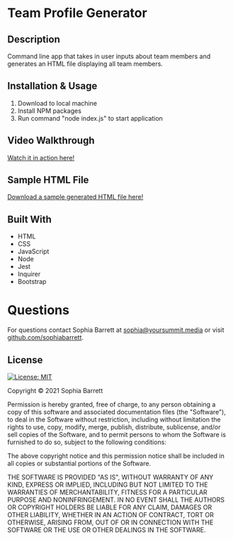 # Team Profile Generator

## Description
Command line app that takes in user inputs about team members and generates an HTML file displaying all team members.

## Installation & Usage
1. Download to local machine
2. Install NPM packages
3. Run command "node index.js" to start application

## Video Walkthrough
[Watch it in action here!](https://watch.screencastify.com/v/lJfgooxYU3HQ389RQjhB)

## Sample HTML File
[Download a sample generated HTML file here!](https://drive.google.com/uc?export=download&id=1vtVyJqVpBGU3BcsqVDMVOTUWUUQcCcOq)

## Built With
* HTML
* CSS
* JavaScript
* Node
* Jest
* Inquirer
* Bootstrap

# Questions
For questions contact Sophia Barrett at [sophia@yoursummit.media](mailto:sophia@yoursummit.media) or visit [github.com/sophiabarrett](https://github.com/sophiabarrett).

## License
[![License: MIT](https://img.shields.io/badge/License-MIT-yellow.svg)](https://opensource.org/licenses/MIT)

Copyright © 2021 Sophia Barrett

Permission is hereby granted, free of charge, to any person obtaining a copy
of this software and associated documentation files (the "Software"), to deal
in the Software without restriction, including without limitation the rights
to use, copy, modify, merge, publish, distribute, sublicense, and/or sell
copies of the Software, and to permit persons to whom the Software is
furnished to do so, subject to the following conditions:

The above copyright notice and this permission notice shall be included in all
copies or substantial portions of the Software.

THE SOFTWARE IS PROVIDED "AS IS", WITHOUT WARRANTY OF ANY KIND, EXPRESS OR
IMPLIED, INCLUDING BUT NOT LIMITED TO THE WARRANTIES OF MERCHANTABILITY,
FITNESS FOR A PARTICULAR PURPOSE AND NONINFRINGEMENT. IN NO EVENT SHALL THE
AUTHORS OR COPYRIGHT HOLDERS BE LIABLE FOR ANY CLAIM, DAMAGES OR OTHER
LIABILITY, WHETHER IN AN ACTION OF CONTRACT, TORT OR OTHERWISE, ARISING FROM,
OUT OF OR IN CONNECTION WITH THE SOFTWARE OR THE USE OR OTHER DEALINGS IN THE
SOFTWARE.